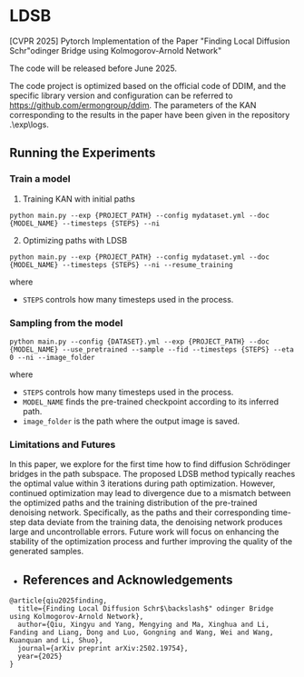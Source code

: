 # LDSB
[CVPR 2025] Pytorch Implementation of the Paper "Finding Local Diffusion Schr\"odinger Bridge using Kolmogorov-Arnold Network"

The code will be released before June 2025.

The code project is optimized based on the official code of DDIM, and the specific library version and configuration can be referred to https://github.com/ermongroup/ddim.
The parameters of the KAN corresponding to the results in the paper have been given in the repository .\exp\logs\.
## Running the Experiments
### Train a model
1. Training KAN with initial paths
```
python main.py --exp {PROJECT_PATH} --config mydataset.yml --doc {MODEL_NAME} --timesteps {STEPS} --ni
```

2. Optimizing paths with LDSB
```
python main.py --exp {PROJECT_PATH} --config mydataset.yml --doc {MODEL_NAME} --timesteps {STEPS} --ni --resume_training
```
where
- `STEPS` controls how many timesteps used in the process.

### Sampling from the model
```
python main.py --config {DATASET}.yml --exp {PROJECT_PATH} --doc {MODEL_NAME} --use_pretrained --sample --fid --timesteps {STEPS} --eta 0 --ni --image_folder
```
where 
- `STEPS` controls how many timesteps used in the process.
- `MODEL_NAME` finds the pre-trained checkpoint according to its inferred path.
- `image_folder` is the path where the output image is saved.

### Limitations and Futures
In this paper, we explore for the first time how to find diffusion Schrödinger bridges in the path subspace. The proposed LDSB method typically reaches the optimal value within 3 iterations during path optimization. However, continued optimization may lead to divergence due to a mismatch between the optimized paths and the training distribution of the pre-trained denoising network. Specifically, as the paths and their corresponding time-step data deviate from the training data, the denoising network produces large and uncontrollable errors. Future work will focus on enhancing the stability of the optimization process and further improving the quality of the generated samples.

- ## References and Acknowledgements
```
@article{qiu2025finding,
  title={Finding Local Diffusion Schr$\backslash$" odinger Bridge using Kolmogorov-Arnold Network},
  author={Qiu, Xingyu and Yang, Mengying and Ma, Xinghua and Li, Fanding and Liang, Dong and Luo, Gongning and Wang, Wei and Wang, Kuanquan and Li, Shuo},
  journal={arXiv preprint arXiv:2502.19754},
  year={2025}
}
```


